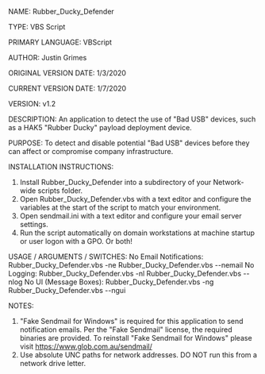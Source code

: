 NAME: Rubber_Ducky_Defender

TYPE: VBS Script

PRIMARY LANGUAGE: VBScript
 
AUTHOR: Justin Grimes

ORIGINAL VERSION DATE: 1/3/2020

CURRENT VERSION DATE: 1/7/2020

VERSION: v1.2


DESCRIPTION: An application to detect the use of "Bad USB" devices, such as a HAK5 "Rubber Ducky" payload deployment device.





PURPOSE: To detect and disable potential "Bad USB" devices before they can affect or compromise company infrastructure.




INSTALLATION INSTRUCTIONS: 
1. Install Rubber_Ducky_Defender into a subdirectory of your Network-wide scripts folder.
2. Open Rubber_Ducky_Defender.vbs with a text editor and configure the variables at the start of the script to match your environment.
3. Open sendmail.ini with a text editor and configure your email server settings.
4. Run the script automatically on domain workstations at machine startup or user logon with a GPO. Or both!


USAGE / ARGUMENTS / SWITCHES:
 No Email Notifications:     Rubber_Ducky_Defender.vbs -ne
                             Rubber_Ducky_Defender.vbs --nemail
 No Logging:                 Rubber_Ducky_Defender.vbs -nl
                             Rubber_Ducky_Defender.vbs --nlog
 No UI (Message Boxes):      Rubber_Ducky_Defender.vbs -ng
                             Rubber_Ducky_Defender.vbs --ngui
 

NOTES: 
1. "Fake Sendmail for Windows" is required for this application to send notification emails. Per the "Fake Sendmail" license, the required binaries are provided. To reinstall "Fake Sendmail for Windows" please visit  https://www.glob.com.au/sendmail/
2. Use absolute UNC paths for network addresses. DO NOT run this from a network drive letter.
